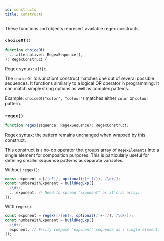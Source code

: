 ```yaml
---
id: constructs
title: Constructs
---
```


These functions and objects represent available regex constructs.

### `choiceOf()`

```ts
function choiceOf(
  ...alternatives: RegexSequence[],
): RegexConstruct {
```

Regex syntax: `a|b|c`.

The `choiceOf` (disjunction) construct matches one out of several possible sequences. It functions similarly to a logical OR operator in programming. It can match simple string options as well as complex patterns.

Example: `choiceOf("color", "colour")` matches either `color` or `colour` pattern.

### `regex()`

```ts
function regex(sequence: RegexSequence): RegexConstruct;
```

Regex syntax: the pattern remains unchanged when wrapped by this construct.

This construct is a no-op operator that groups array of `RegexElements` into a single element for composition purposes. This is particularly useful for defining smaller sequence patterns as separate variables.

Without `regex()`:

```ts
const exponent = [/[eE]/, optional(/[+-]/)), /\d+/];
const numberWithExponent = buildRegExp([
  /\d+/,
  ...exponent, // Need to spread "exponent" as it's an array.
]);
```

With `regex()`:

```ts
const exponent = regex([/[eE]/, optional(/[+-]/), /\d+/]);
const numberWithExponent = buildRegExp([
  /\d+/,
  exponent, // Easily compose "exponent" sequence as a single element.
]);
```
